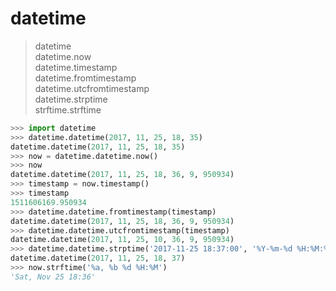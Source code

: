 # datetime

> datetime  
> datetime.now  
> datetime.timestamp  
> datetime.fromtimestamp  
> datetime.utcfromtimestamp  
> datetime.strptime  
> strftime.strftime

```py
>>> import datetime
>>> datetime.datetime(2017, 11, 25, 18, 35)
datetime.datetime(2017, 11, 25, 18, 35)
>>> now = datetime.datetime.now()
>>> now
datetime.datetime(2017, 11, 25, 18, 36, 9, 950934)
>>> timestamp = now.timestamp()
>>> timestamp
1511606169.950934
>>> datetime.datetime.fromtimestamp(timestamp)
datetime.datetime(2017, 11, 25, 18, 36, 9, 950934)
>>> datetime.datetime.utcfromtimestamp(timestamp)
datetime.datetime(2017, 11, 25, 10, 36, 9, 950934)
>>> datetime.datetime.strptime('2017-11-25 18:37:00', '%Y-%m-%d %H:%M:%S')
datetime.datetime(2017, 11, 25, 18, 37)
>>> now.strftime('%a, %b %d %H:%M')
'Sat, Nov 25 18:36'
```